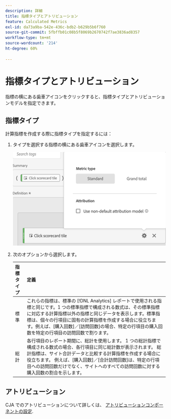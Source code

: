 ```yaml
---
description: 詳細
title: 指標タイプとアトリビューション
feature: Calculated Metrics
exl-id: da73a9ba-542e-436c-bdb2-b629b5b6f760
source-git-commit: 5fbffb01c08b5f8069b2670742f7ae3836ad8357
workflow-type: tm+mt
source-wordcount: '214'
ht-degree: 60%

---
```


# 指標タイプとアトリビューション

指標の横にある歯車アイコンをクリックすると、指標タイプとアトリビューションモデルを指定できます。

## 指標タイプ

計算指標を作成する際に指標タイプを指定するには：

1. タイプを選択する指標の横にある歯車アイコンを選択します。

   ![](assets/cm_type_alloc.png)

1. 次のオプションから選択します。

   | 指標タイプ | 定義 |
   |---|---|
   | 標準 | これらの指標は、標準の [!DNL Analytics] レポートで使用される指標と同じです。1 つの標準指標で構成される数式は、その標準指標に対応する計算指標以外の指標と同じデータを表示します。標準指標は、個々の行項目に固有の計算指標を作成する場合に役立ちます。例えば、[購入回数]／[訪問回数]の場合、特定の行項目の購入回数を特定の行項目の訪問回数で割ります。 |
   | 総計 | 各行項目のレポート期間に、総計を使用します。 1 つの総計指標で構成される数式の場合、各行項目に同じ総計数が表示されます。 総計指標は、サイト合計データと比較する計算指標を作成する場合に役立ちます。 例えば、[購入回数]／[合計訪問回数]は、特定の行項目への訪問回数だけでなく、サイトへのすべての訪問回数に対する購入回数の割合を示します。 |

## アトリビューション

CJA でのアトリビューションについて詳しくは、 [アトリビューションコンポーネントの設定](/help/data-views/component-settings/attribution.md).
